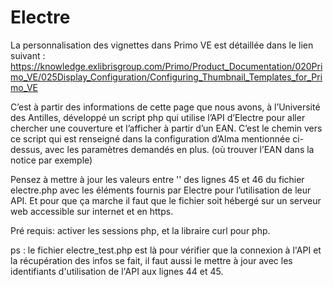 # Electre

La personnalisation des vignettes dans Primo VE est détaillée dans le lien suivant : 
https://knowledge.exlibrisgroup.com/Primo/Product_Documentation/020Primo_VE/025Display_Configuration/Configuring_Thumbnail_Templates_for_Primo_VE

C’est à partir des informations de cette page que nous avons, à l’Université des Antilles, développé un script php qui utilise l’API d’Electre pour aller chercher une couverture et l’afficher à partir d’un EAN.
C’est le chemin vers ce script qui est renseigné dans la configuration d’Alma mentionnée ci-dessus, avec les paramètres demandés en plus. (où trouver l’EAN dans la notice par exemple)

Pensez à mettre à jour les valeurs entre '' des lignes 45 et 46 du fichier electre.php avec les éléments fournis par Electre pour l’utilisation de leur API.
Et pour que ça marche il faut que le fichier soit hébergé sur un serveur web accessible sur internet et en https.

Pré requis: activer les sessions php, et la libraire curl pour php.

ps : le fichier electre_test.php est là pour vérifier que la connexion à l'API et la récupération des infos se fait, il faut aussi le mettre à jour avec les identifiants  d'utilisation de l'API aux lignes 44 et 45. 
